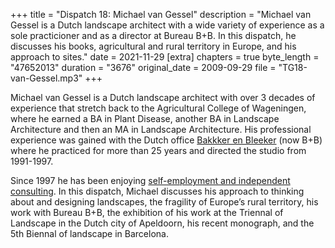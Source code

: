 +++
title = "Dispatch 18: Michael van Gessel"
description = "Michael van Gessel is a Dutch landscape architect with a wide variety of experience as a sole practicioner and as a director at Bureau B+B. In this dispatch, he discusses his books, agricultural and rural territory in Europe, and his approach to sites."
date = 2021-11-29
[extra]
chapters = true
byte_length = "47652013"
duration = "3676"
original_date = 2009-09-29
file = "TG18-van-Gessel.mp3"
+++

Michael van Gessel is a Dutch landscape architect with over 3 decades of experience that stretch back to the Agricultural College of Wageningen, where he earned a BA in Plant Disease, another BA in Landscape Architecture and then an MA in Landscape Architecture. His professional experience was gained with the Dutch office [Bakkker en Bleeker](http://bplusb.nl/) (now B+B) where he practiced for more than 25 years and directed the studio from 1991-1997.

Since 1997 he has been enjoying [self-employment and independent consulting](http://www.michaelvangessel.com). In this dispatch, Michael discusses his approach to thinking about and designing landscapes, the fragility of Europe’s rural territory, his work with Bureau B+B, the exhibition of his work at the Triennal of Landscape in the Dutch city of Apeldoorn, his recent monograph, and the 5th Biennal of landscape in Barcelona.
